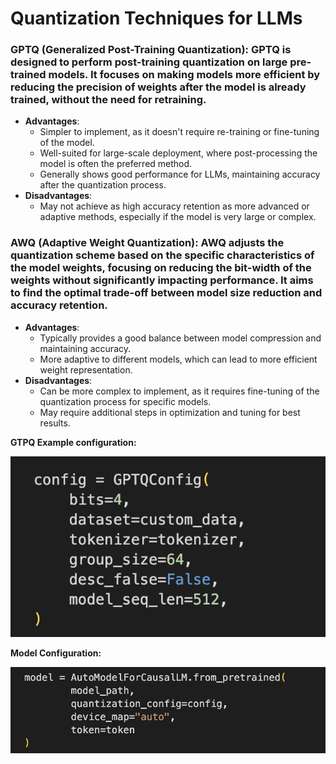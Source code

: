 # Quantization Techniques for LLMs

### **GPTQ (Generalized Post-Training Quantization):** GPTQ is designed to perform post-training quantization on large pre-trained models. It focuses on making models more efficient by reducing the precision of weights after the model is already trained, without the need for retraining.

- **Advantages**:
  - Simpler to implement, as it doesn't require re-training or fine-tuning of the model.
  - Well-suited for large-scale deployment, where post-processing the model is often the preferred method.
  - Generally shows good performance for LLMs, maintaining accuracy after the quantization process.
- **Disadvantages**:
  - May not achieve as high accuracy retention as more advanced or adaptive methods, especially if the model is very large or complex.
     
### **AWQ (Adaptive Weight Quantization):** AWQ adjusts the quantization scheme based on the specific characteristics of the model weights, focusing on reducing the bit-width of the weights without significantly impacting performance. It aims to find the optimal trade-off between model size reduction and accuracy retention.

- **Advantages**:
  - Typically provides a good balance between model compression and maintaining accuracy.
  - More adaptive to different models, which can lead to more efficient weight representation.
- **Disadvantages**:
  - Can be more complex to implement, as it requires fine-tuning of the quantization process for specific models.
  - May require additional steps in optimization and tuning for best results.

 **GTPQ Example configuration:**

 ![GTPQ Example configuration](GTPQ-Example-configuration.png)


 **Model Configuration:**

  ![Model Configuration](Model-Configuration.png)

